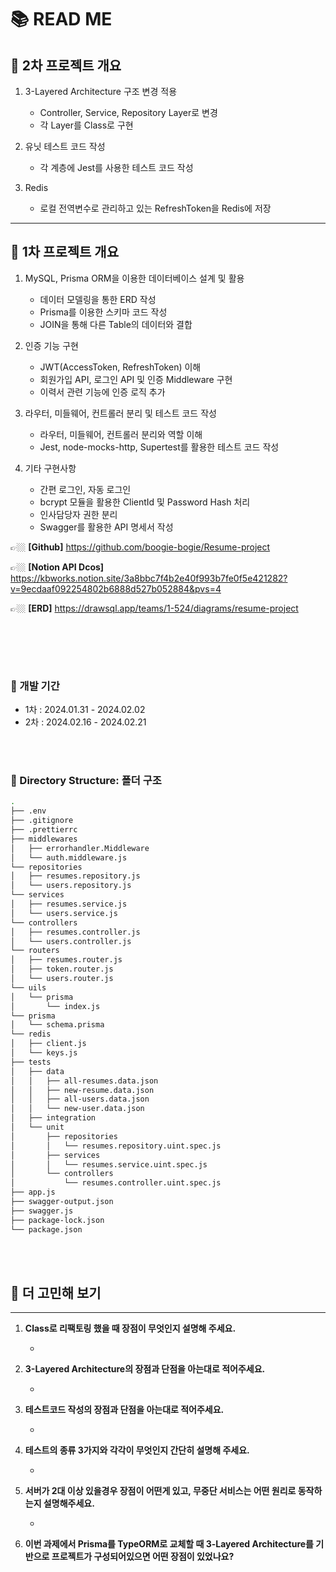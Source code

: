 # 📚 READ ME

## 📌 2차 프로젝트 개요

1. 3-Layered Architecture 구조 변경 적용

   - Controller, Service, Repository Layer로 변경
   - 각 Layer를 Class로 구현

2. 유닛 테스트 코드 작성

   - 각 계층에 Jest를 사용한 테스트 코드 작성

3. Redis

   - 로컬 전역변수로 관리하고 있는 RefreshToken을 Redis에 저장

---

## 📌 1차 프로젝트 개요

1. MySQL, Prisma ORM을 이용한 데이터베이스 설계 및 활용

   - 데이터 모델링을 통한 ERD 작성
   - Prisma를 이용한 스키마 코드 작성
   - JOIN을 통해 다른 Table의 데이터와 결합

2. 인증 기능 구현

   - JWT(AccessToken, RefreshToken) 이해
   - 회원가입 API, 로그인 API 및 인증 Middleware 구현
   - 이력서 관련 기능에 인증 로직 추가

3. 라우터, 미들웨어, 컨트롤러 분리 및 테스트 코드 작성

   - 라우터, 미들웨어, 컨트롤러 분리와 역할 이해
   - Jest, node-mocks-http, Supertest를 활용한 테스트 코드 작성

4. 기타 구현사항
   - 간편 로그인, 자동 로그인
   - bcrypt 모듈을 활용한 ClientId 및 Password Hash 처리
   - 인사담당자 권한 분리
   - Swagger를 활용한 API 명세서 작성
     <br>

👉🏼 **[Github]** https://github.com/boogie-bogie/Resume-project

👉🏼 **[Notion API Dcos]** https://kbworks.notion.site/3a8bbc7f4b2e40f993b7fe0f5e421282?v=9ecdaaf092254802b6888d527b052884&pvs=4

👉🏼 **[ERD]** https://drawsql.app/teams/1-524/diagrams/resume-project

<br>

<br><br>

### 🔧 개발 기간

- 1차 : 2024.01.31 - 2024.02.02
- 2차 : 2024.02.16 - 2024.02.21

<br><br>

### 📁 Directory Structure: 폴더 구조

```bash
.
├── .env
├── .gitignore
├── .prettierrc
├── middlewares
│   ├── errorhandler.Middleware
│   └── auth.middleware.js
└── repositories
│   ├── resumes.repository.js
│   └── users.repository.js
└── services
│   ├── resumes.service.js
│   └── users.service.js
└── controllers
│   ├── resumes.controller.js
│   └── users.controller.js
└── routers
│   ├── resumes.router.js
│   ├── token.router.js
│   └── users.router.js
└── uils
│   └── prisma
│       └── index.js
└── prisma
│   └── schema.prisma
└── redis
│   ├── client.js
│   └── keys.js
├── tests
│   ├── data
│   │   ├── all-resumes.data.json
│   │   ├── new-resume.data.json
│   │   ├── all-users.data.json
│   │   └── new-user.data.json
│   ├── integration
│   └── unit
│       ├── repositories
│       │   └── resumes.repository.uint.spec.js
│       ├── services
│       │   └── resumes.service.uint.spec.js
│       └── controllers
│           └── resumes.controller.uint.spec.js
├── app.js
├── swagger-output.json
├── swagger.js
├── package-lock.json
└── package.json

```

<br><br>

## 📢 더 고민해 보기

---

1. **Class로 리팩토링 했을 때 장점이 무엇인지 설명해 주세요.**

   -

2. **3-Layered Architecture의 장점과 단점을 아는대로 적어주세요.**

   -

3. **테스트코드 작성의 장점과 단점을 아는대로 적어주세요.**

   -

4. **테스트의 종류 3가지와 각각이 무엇인지 간단히 설명해 주세요.**

   -

5. **서버가 2대 이상 있을경우 장점이 어떤게 있고, 무중단 서비스는 어떤 원리로 동작하는지 설명해주세요.**

   -

6. **이번 과제에서 Prisma를 TypeORM로 교체할 때 3-Layered Architecture를 기반으로 프로젝트가 구성되어있으면 어떤 장점이 있었나요?**
